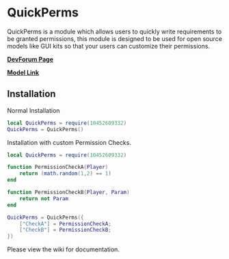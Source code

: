 # QuickPerms

QuickPerms is a module which allows users to quickly write requirements to be granted permissions, this module is designed to be used for open source models like GUI kits so that your users can customize their permissions.

[**DevForum Page**](https://devforum.roblox.com/t/quickperms-a-small-module-for-naming-and-checking-requirements-against-players-for-your-open-source-models/1903523)

[**Model Link**](https://www.roblox.com/library/10452609332/QuickPerms)

## Installation
Normal Installation
```lua
local QuickPerms = require(10452609332)
QuickPerms = QuickPerms()
```

Installation with custom Permission Checks.
```lua
local QuickPerms = require(10452609332)

function PermissionCheckA(Player)
	return (math.random(1,2) == 1)
end

function PermissionCheckB(Player, Param)
	return not Param
end

QuickPerms = QuickPerms({
	["CheckA"] = PermissionCheckA;
	["CheckB"] = PermissionCheckB;
})
```
Please view the wiki for documentation.
